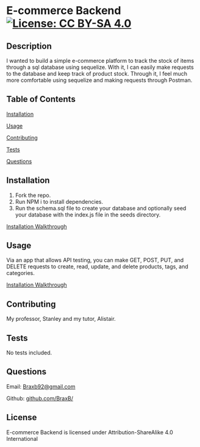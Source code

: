 # E-commerce Backend [![License: CC BY-SA 4.0](https://img.shields.io/badge/License-CC%20BY--SA%204.0-lightgrey.svg)](http://creativecommons.org/licenses/by-sa/4.0/)

## Description

I wanted to build a simple e-commerce platform to track the stock of items through a sql database using sequelize.
With it, I can easily make requests to the database and keep track of product stock.
Through it, I feel much more comfortable using sequelize and making requests through Postman.

## Table of Contents

[Installation](#Installation)

[Usage](#Usage)

[Contributing](#Contributing)

[Tests](#Tests)

[Questions](#Questions)

## Installation

<a id='Installation'></a>

1. Fork the repo.
2. Run NPM i to install dependencies.
3. Run the schema.sql file to create your database and optionally seed your database with the index.js file in the seeds directory.

[Installation Walkthrough](https://drive.google.com/file/d/1nl_edUWCl1Wb-h3JwCw9RAk_mojDbE4r/view)

## Usage

<a id='Usage'></a>

Via an app that allows API testing, you can make GET, POST, PUT, and DELETE requests to create, read, update, and delete products, tags, and categories.

[Installation Walkthrough](https://drive.google.com/file/d/1hDJz81xcL_qKzIBJgQi4K_bfWTAXiauc/view)

## Contributing

<a id='Contributing'></a>

My professor, Stanley and my tutor, Alistair.

## Tests

<a id='Tests'></a>

No tests included.

## Questions

<a id='Questions'></a>

Email: Braxb92@gmail.com

Github: [github.com/BraxB/](https://github.com/BraxB/)

## License

E-commerce Backend is licensed under Attribution-ShareAlike 4.0 International
